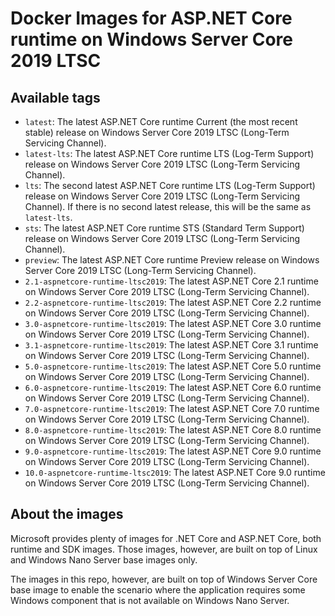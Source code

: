 # Docker Images for ASP.NET Core runtime on Windows Server Core 2019 LTSC

## Available tags

- `latest`: The latest ASP.NET Core runtime Current (the most recent stable) release on Windows Server Core 2019 LTSC (Long-Term Servicing Channel).
- `latest-lts`: The latest ASP.NET Core runtime LTS (Log-Term Support) release on Windows Server Core 2019 LTSC (Long-Term Servicing Channel).
- `lts`: The second latest ASP.NET Core runtime LTS (Log-Term Support) release on Windows Server Core 2019 LTSC (Long-Term Servicing Channel). If there is no second latest release, this will be the same as `latest-lts`.
- `sts`: The latest ASP.NET Core runtime STS (Standard Term Support) release on Windows Server Core 2019 LTSC (Long-Term Servicing Channel).
- `preview`: The latest ASP.NET Core runtime Preview release on Windows Server Core 2019 LTSC (Long-Term Servicing Channel).
- `2.1-aspnetcore-runtime-ltsc2019`: The latest ASP.NET Core 2.1 runtime on Windows Server Core 2019 LTSC (Long-Term Servicing Channel).
- `2.2-aspnetcore-runtime-ltsc2019`: The latest ASP.NET Core 2.2 runtime on Windows Server Core 2019 LTSC (Long-Term Servicing Channel).
- `3.0-aspnetcore-runtime-ltsc2019`: The latest ASP.NET Core 3.0 runtime on Windows Server Core 2019 LTSC (Long-Term Servicing Channel).
- `3.1-aspnetcore-runtime-ltsc2019`: The latest ASP.NET Core 3.1 runtime on Windows Server Core 2019 LTSC (Long-Term Servicing Channel).
- `5.0-aspnetcore-runtime-ltsc2019`: The latest ASP.NET Core 5.0 runtime on Windows Server Core 2019 LTSC (Long-Term Servicing Channel).
- `6.0-aspnetcore-runtime-ltsc2019`: The latest ASP.NET Core 6.0 runtime on Windows Server Core 2019 LTSC (Long-Term Servicing Channel).
- `7.0-aspnetcore-runtime-ltsc2019`: The latest ASP.NET Core 7.0 runtime on Windows Server Core 2019 LTSC (Long-Term Servicing Channel).
- `8.0-aspnetcore-runtime-ltsc2019`: The latest ASP.NET Core 8.0 runtime on Windows Server Core 2019 LTSC (Long-Term Servicing Channel).
- `9.0-aspnetcore-runtime-ltsc2019`: The latest ASP.NET Core 9.0 runtime on Windows Server Core 2019 LTSC (Long-Term Servicing Channel).
- `10.0-aspnetcore-runtime-ltsc2019`: The latest ASP.NET Core 9.0 runtime on Windows Server Core 2019 LTSC (Long-Term Servicing Channel).

## About the images

Microsoft provides plenty of images for .NET Core and ASP.NET Core, both runtime and SDK images. Those images, however, are built on top of Linux and Windows Nano Server base images only.

The images in this repo, however, are built on top of Windows Server Core base image to enable the scenario where the application requires some Windows component that is not available on Windows Nano Server.
